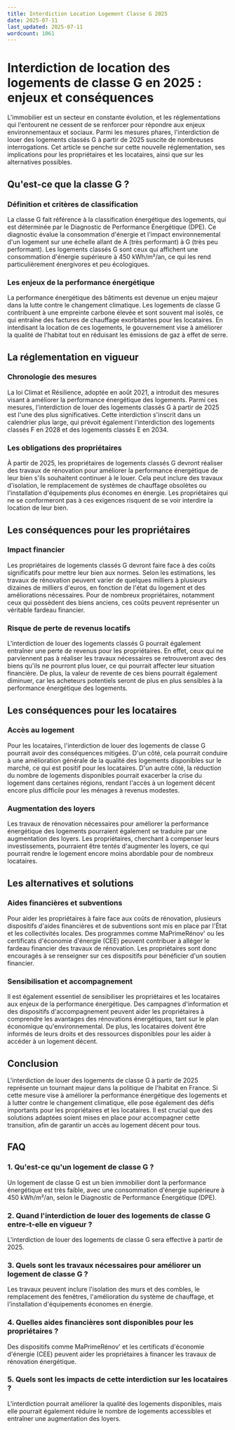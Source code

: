 ```yaml
---
title: Interdiction Location Logement Classe G 2025
date: 2025-07-11
last_updated: 2025-07-11
wordcount: 1061
---
```


# Interdiction de location des logements de classe G en 2025 : enjeux et conséquences

L'immobilier est un secteur en constante évolution, et les réglementations qui l'entourent ne cessent de se renforcer pour répondre aux enjeux environnementaux et sociaux. Parmi les mesures phares, l'interdiction de louer des logements classés G à partir de 2025 suscite de nombreuses interrogations. Cet article se penche sur cette nouvelle réglementation, ses implications pour les propriétaires et les locataires, ainsi que sur les alternatives possibles.

## Qu'est-ce que la classe G ?

### Définition et critères de classification

La classe G fait référence à la classification énergétique des logements, qui est déterminée par le Diagnostic de Performance Énergétique (DPE). Ce diagnostic évalue la consommation d'énergie et l'impact environnemental d'un logement sur une échelle allant de A (très performant) à G (très peu performant). Les logements classés G sont ceux qui affichent une consommation d'énergie supérieure à 450 kWh/m²/an, ce qui les rend particulièrement énergivores et peu écologiques.

### Les enjeux de la performance énergétique

La performance énergétique des bâtiments est devenue un enjeu majeur dans la lutte contre le changement climatique. Les logements de classe G contribuent à une empreinte carbone élevée et sont souvent mal isolés, ce qui entraîne des factures de chauffage exorbitantes pour les locataires. En interdisant la location de ces logements, le gouvernement vise à améliorer la qualité de l'habitat tout en réduisant les émissions de gaz à effet de serre.

## La réglementation en vigueur

### Chronologie des mesures

La loi Climat et Résilience, adoptée en août 2021, a introduit des mesures visant à améliorer la performance énergétique des logements. Parmi ces mesures, l'interdiction de louer des logements classés G à partir de 2025 est l'une des plus significatives. Cette interdiction s'inscrit dans un calendrier plus large, qui prévoit également l'interdiction des logements classés F en 2028 et des logements classés E en 2034.

### Les obligations des propriétaires

À partir de 2025, les propriétaires de logements classés G devront réaliser des travaux de rénovation pour améliorer la performance énergétique de leur bien s'ils souhaitent continuer à le louer. Cela peut inclure des travaux d'isolation, le remplacement de systèmes de chauffage obsolètes ou l'installation d'équipements plus économes en énergie. Les propriétaires qui ne se conformeront pas à ces exigences risquent de se voir interdire la location de leur bien.

## Les conséquences pour les propriétaires

### Impact financier

Les propriétaires de logements classés G devront faire face à des coûts significatifs pour mettre leur bien aux normes. Selon les estimations, les travaux de rénovation peuvent varier de quelques milliers à plusieurs dizaines de milliers d'euros, en fonction de l'état du logement et des améliorations nécessaires. Pour de nombreux propriétaires, notamment ceux qui possèdent des biens anciens, ces coûts peuvent représenter un véritable fardeau financier.

### Risque de perte de revenus locatifs

L'interdiction de louer des logements classés G pourrait également entraîner une perte de revenus pour les propriétaires. En effet, ceux qui ne parviennent pas à réaliser les travaux nécessaires se retrouveront avec des biens qu'ils ne pourront plus louer, ce qui pourrait affecter leur situation financière. De plus, la valeur de revente de ces biens pourrait également diminuer, car les acheteurs potentiels seront de plus en plus sensibles à la performance énergétique des logements.

## Les conséquences pour les locataires

### Accès au logement

Pour les locataires, l'interdiction de louer des logements de classe G pourrait avoir des conséquences mitigées. D'un côté, cela pourrait conduire à une amélioration générale de la qualité des logements disponibles sur le marché, ce qui est positif pour les locataires. D'un autre côté, la réduction du nombre de logements disponibles pourrait exacerber la crise du logement dans certaines régions, rendant l'accès à un logement décent encore plus difficile pour les ménages à revenus modestes.

### Augmentation des loyers

Les travaux de rénovation nécessaires pour améliorer la performance énergétique des logements pourraient également se traduire par une augmentation des loyers. Les propriétaires, cherchant à compenser leurs investissements, pourraient être tentés d'augmenter les loyers, ce qui pourrait rendre le logement encore moins abordable pour de nombreux locataires.

## Les alternatives et solutions

### Aides financières et subventions

Pour aider les propriétaires à faire face aux coûts de rénovation, plusieurs dispositifs d'aides financières et de subventions sont mis en place par l'État et les collectivités locales. Des programmes comme MaPrimeRénov' ou les certificats d'économie d'énergie (CEE) peuvent contribuer à alléger le fardeau financier des travaux de rénovation. Les propriétaires sont donc encouragés à se renseigner sur ces dispositifs pour bénéficier d'un soutien financier.

### Sensibilisation et accompagnement

Il est également essentiel de sensibiliser les propriétaires et les locataires aux enjeux de la performance énergétique. Des campagnes d'information et des dispositifs d'accompagnement peuvent aider les propriétaires à comprendre les avantages des rénovations énergétiques, tant sur le plan économique qu'environnemental. De plus, les locataires doivent être informés de leurs droits et des ressources disponibles pour les aider à accéder à un logement décent.

## Conclusion

L'interdiction de louer des logements de classe G à partir de 2025 représente un tournant majeur dans la politique de l'habitat en France. Si cette mesure vise à améliorer la performance énergétique des logements et à lutter contre le changement climatique, elle pose également des défis importants pour les propriétaires et les locataires. Il est crucial que des solutions adaptées soient mises en place pour accompagner cette transition, afin de garantir un accès au logement décent pour tous.

## FAQ

### 1. Qu'est-ce qu'un logement de classe G ?

Un logement de classe G est un bien immobilier dont la performance énergétique est très faible, avec une consommation d'énergie supérieure à 450 kWh/m²/an, selon le Diagnostic de Performance Énergétique (DPE).

### 2. Quand l'interdiction de louer des logements de classe G entre-t-elle en vigueur ?

L'interdiction de louer des logements de classe G sera effective à partir de 2025.

### 3. Quels sont les travaux nécessaires pour améliorer un logement de classe G ?

Les travaux peuvent inclure l'isolation des murs et des combles, le remplacement des fenêtres, l'amélioration du système de chauffage, et l'installation d'équipements économes en énergie.

### 4. Quelles aides financières sont disponibles pour les propriétaires ?

Des dispositifs comme MaPrimeRénov' et les certificats d'économie d'énergie (CEE) peuvent aider les propriétaires à financer les travaux de rénovation énergétique.

### 5. Quels sont les impacts de cette interdiction sur les locataires ?

L'interdiction pourrait améliorer la qualité des logements disponibles, mais elle pourrait également réduire le nombre de logements accessibles et entraîner une augmentation des loyers.
